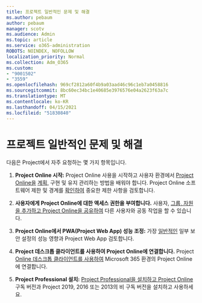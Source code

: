 ```yaml
---
title: 프로젝트 일반적인 문제 및 해결
ms.author: pebaum
author: pebaum
manager: scotv
ms.audience: Admin
ms.topic: article
ms.service: o365-administration
ROBOTS: NOINDEX, NOFOLLOW
localization_priority: Normal
ms.collection: Adm_O365
ms.custom:
- "9001502"
- "3559"
ms.openlocfilehash: 969cf2812a60f4b9a03aad46c96c1eb7a0458816
ms.sourcegitcommit: 8bc60ec34bc1e40685e3976576e04a2623f63a7c
ms.translationtype: MT
ms.contentlocale: ko-KR
ms.lasthandoff: 04/15/2021
ms.locfileid: "51830840"
---
```

# <a name="project-common-issues-and-resolutions"></a>프로젝트 일반적인 문제 및 해결

다음은 Project에서 자주 요청하는 몇 가지 항목입니다.

1. **Project Online 시작:** Project Online 사용을 시작하고 사용자 환경에서 [Project Online을](https://docs.microsoft.com/ProjectOnline/get-started-with-project-online) [계획,](https://docs.microsoft.com/projectonline/project-online) 구현 및 유지 관리하는 방법을 배워야 합니다.   Project Online 소프트웨어 제한 및 경계를 [확인하여](https://docs.microsoft.com/ProjectOnline/project-online-software-boundaries-and-limits) 중요한 제한 사항을 검토합니다.

2. **사용자에게 Project Online에 대한 액세스 권한을 부여합니다.** 사용자, [그룹, 자원을 추가하고 Project Online을 공유하여](https://docs.microsoft.com/projectonline/step-2-add-people-to-project-online) 다른 사용자와 공동 작업을 할 수 있습니다. 

3. **Project Online에서 PWA(Project Web App) 성능 조정:** 가장 [일반적인](https://docs.microsoft.com/projectonline/tune-project-online-performance) 일부 보안 설정의 성능 영향과 Project Web App 검토합니다.

4. **Project 데스크톱 클라이언트를 사용하여 Project Online에 연결합니다.** Project [Online 데스크톱 클라이언트를 사용하여](https://docs.microsoft.com/projectonline/connect-to-project-online-with-the-project-online-desktop-client) Microsoft 365 환경의 Project Online에 연결합니다. 

5. **Project Professional 설치:** [Project Professional을 설치하고 Project Online](https://support.office.com/article/install-project-7059249b-d9fe-4d61-ab96-5c5bf435f281) 구독 버전과 Project 2019, 2016 또는 2013의 비 구독 버전을 설치하고 사용하세요.
